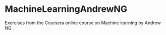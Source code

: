 # MachineLearningAndrewNG
Exercises from the Coursera online course on Machine learning by Andrew NG
